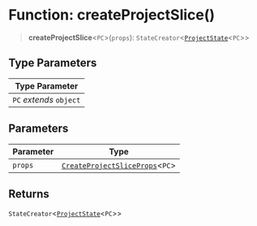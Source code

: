 # Function: createProjectSlice()

> **createProjectSlice**\<`PC`\>(`props`): `StateCreator`\<[`ProjectState`](../type-aliases/ProjectState.md)\<`PC`\>\>

## Type Parameters

| Type Parameter |
| ------ |
| `PC` *extends* `object` |

## Parameters

| Parameter | Type |
| ------ | ------ |
| `props` | [`CreateProjectSliceProps`](../type-aliases/CreateProjectSliceProps.md)\<`PC`\> |

## Returns

`StateCreator`\<[`ProjectState`](../type-aliases/ProjectState.md)\<`PC`\>\>
